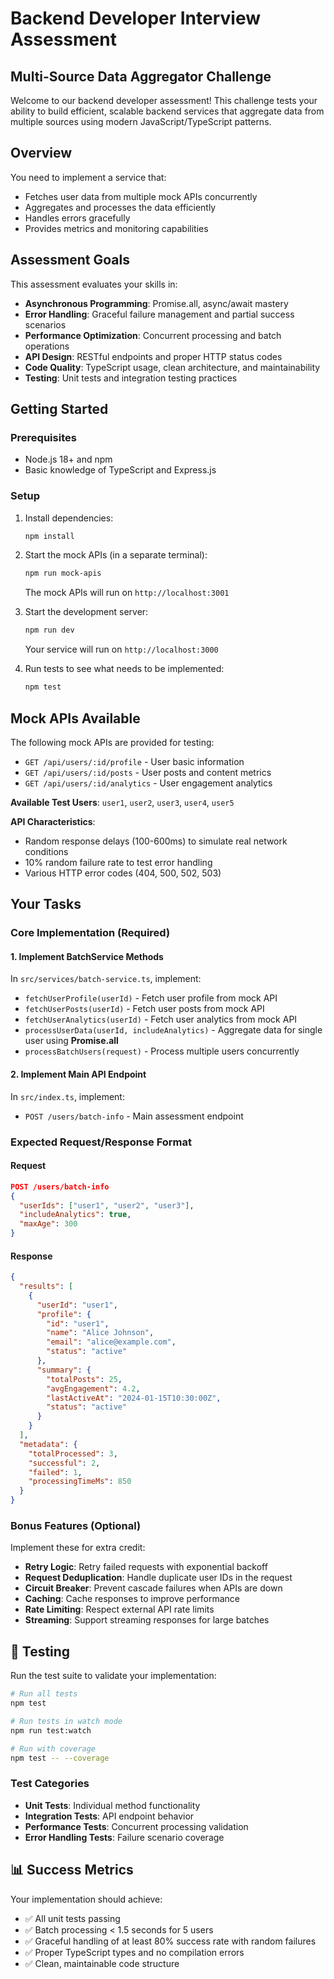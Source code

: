# Backend Developer Interview Assessment

## Multi-Source Data Aggregator Challenge

Welcome to our backend developer assessment! This challenge tests your ability to build efficient, scalable backend services that aggregate data from multiple sources using modern JavaScript/TypeScript patterns.

## Overview

You need to implement a service that:
- Fetches user data from multiple mock APIs concurrently
- Aggregates and processes the data efficiently
- Handles errors gracefully
- Provides metrics and monitoring capabilities

## Assessment Goals

This assessment evaluates your skills in:
- **Asynchronous Programming**: Promise.all, async/await mastery
- **Error Handling**: Graceful failure management and partial success scenarios
- **Performance Optimization**: Concurrent processing and batch operations
- **API Design**: RESTful endpoints and proper HTTP status codes
- **Code Quality**: TypeScript usage, clean architecture, and maintainability
- **Testing**: Unit tests and integration testing practices

## Getting Started

### Prerequisites
- Node.js 18+ and npm
- Basic knowledge of TypeScript and Express.js

### Setup
1. Install dependencies:
   ```bash
   npm install
   ```

2. Start the mock APIs (in a separate terminal):
   ```bash
   npm run mock-apis
   ```
   The mock APIs will run on `http://localhost:3001`

3. Start the development server:
   ```bash
   npm run dev
   ```
   Your service will run on `http://localhost:3000`

4. Run tests to see what needs to be implemented:
   ```bash
   npm test
   ```

## Mock APIs Available

The following mock APIs are provided for testing:

- `GET /api/users/:id/profile` - User basic information
- `GET /api/users/:id/posts` - User posts and content metrics  
- `GET /api/users/:id/analytics` - User engagement analytics

**Available Test Users**: `user1`, `user2`, `user3`, `user4`, `user5`

**API Characteristics**:
- Random response delays (100-600ms) to simulate real network conditions
- 10% random failure rate to test error handling
- Various HTTP error codes (404, 500, 502, 503)

## Your Tasks

### Core Implementation (Required)

#### 1. Implement BatchService Methods
In `src/services/batch-service.ts`, implement:

- `fetchUserProfile(userId)` - Fetch user profile from mock API
- `fetchUserPosts(userId)` - Fetch user posts from mock API  
- `fetchUserAnalytics(userId)` - Fetch user analytics from mock API
- `processUserData(userId, includeAnalytics)` - Aggregate data for single user using **Promise.all**
- `processBatchUsers(request)` - Process multiple users concurrently

#### 2. Implement Main API Endpoint
In `src/index.ts`, implement:

- `POST /users/batch-info` - Main assessment endpoint

### Expected Request/Response Format

#### Request
```json
POST /users/batch-info
{
  "userIds": ["user1", "user2", "user3"],
  "includeAnalytics": true,
  "maxAge": 300
}
```

#### Response
```json
{
  "results": [
    {
      "userId": "user1",
      "profile": {
        "id": "user1",
        "name": "Alice Johnson",
        "email": "alice@example.com",
        "status": "active"
      },
      "summary": {
        "totalPosts": 25,
        "avgEngagement": 4.2,
        "lastActiveAt": "2024-01-15T10:30:00Z",
        "status": "active"
      }
    }
  ],
  "metadata": {
    "totalProcessed": 3,
    "successful": 2,
    "failed": 1,
    "processingTimeMs": 850
  }
}
```

### Bonus Features (Optional)

Implement these for extra credit:

- **Retry Logic**: Retry failed requests with exponential backoff
- **Request Deduplication**: Handle duplicate user IDs in the request
- **Circuit Breaker**: Prevent cascade failures when APIs are down
- **Caching**: Cache responses to improve performance
- **Rate Limiting**: Respect external API rate limits
- **Streaming**: Support streaming responses for large batches

## 🧪 Testing

Run the test suite to validate your implementation:

```bash
# Run all tests
npm test

# Run tests in watch mode
npm run test:watch

# Run with coverage
npm test -- --coverage
```

### Test Categories
- **Unit Tests**: Individual method functionality
- **Integration Tests**: API endpoint behavior
- **Performance Tests**: Concurrent processing validation
- **Error Handling Tests**: Failure scenario coverage

## 📊 Success Metrics

Your implementation should achieve:
- ✅ All unit tests passing
- ✅ Batch processing < 1.5 seconds for 5 users
- ✅ Graceful handling of at least 80% success rate with random failures
- ✅ Proper TypeScript types and no compilation errors
- ✅ Clean, maintainable code structure

